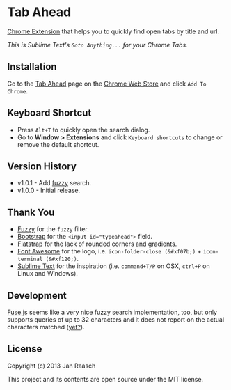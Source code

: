 Tab Ahead
=========

[Chrome Extension](https://chrome.google.com/webstore/detail/tab-ahead/naoajjeoiblmpegfelhkapanmmaaghmi) that helps you to quickly find open tabs by title and url.

*This is Sublime Text's `Goto Anything...` for your Chrome Tabs.*

Installation
------------

Go to the [Tab Ahead](https://chrome.google.com/webstore/detail/tab-ahead/naoajjeoiblmpegfelhkapanmmaaghmi) page on the [Chrome Web Store](https://chrome.google.com/webstore/) and click `Add To Chrome`.


Keyboard Shortcut
-------------------
* Press `Alt+T` to quickly open the search dialog.
* Go to **Window > Extensions** and click `Keyboard shortcuts` to change or remove the default shortcut.


Version History
------------
* v1.0.1 - Add [fuzzy](http://mattyork.github.io/fuzzy/) search.
* v1.0.0 - Initial release.


Thank You
------------
* [Fuzzy](http://mattyork.github.io/fuzzy/) for the `fuzzy` filter.
* [Bootstrap](http://twitter.github.io/bootstrap/) for the `<input id="typeahead">` field.
* [Flatstrap](http://littlesparkvt.com/flatstrap/) for the lack of rounded corners and gradients.
* [Font Awesome](http://fortawesome.github.io/Font-Awesome/) for the logo, i.e. `icon-folder-close (&#xf07b;)` + `icon-terminal (&#xf120;)`.
* [Sublime Text](http://www.sublimetext.com/) for the inspiration (i.e. `command+T/P` on OSX, `ctrl+P` on Linux and Windows).

Development
------------
[Fuse.js](http://kiro.me/projects/fuse.html) seems like a very nice fuzzy search implementation, too, but only supports queries of up to 32 characters and it does not report on the actual characters matched ([yet?](https://github.com/krisk/Fuse/issues/6)).


License
---------
Copyright (c) 2013 Jan Raasch

This project and its contents are open source under the MIT license.
